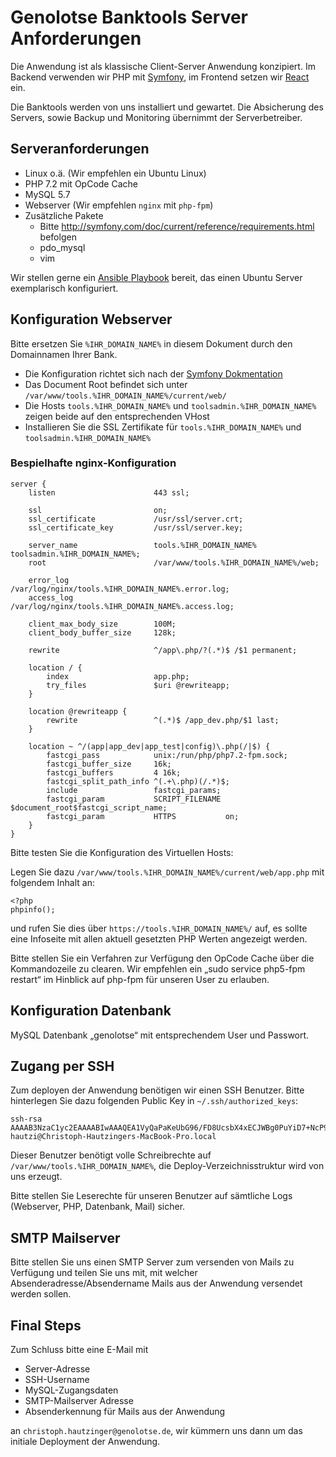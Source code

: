 # Genolotse Banktools Server Anforderungen

Die Anwendung ist als klassische Client-Server Anwendung konzipiert. Im Backend verwenden wir PHP mit [Symfony](http://www.symfony.com), im Frontend setzen wir [React](https://reactjs.org) ein.

Die Banktools werden von uns installiert und gewartet. Die Absicherung des Servers, sowie Backup und Monitoring übernimmt der Serverbetreiber.

## Serveranforderungen

* Linux o.ä. (Wir empfehlen ein Ubuntu Linux)
* PHP 7.2 mit OpCode Cache
* MySQL 5.7
* Webserver (Wir empfehlen `nginx` mit `php-fpm`)
* Zusätzliche Pakete
  * Bitte http://symfony.com/doc/current/reference/requirements.html befolgen
  * pdo_mysql
  * vim

Wir stellen gerne ein [Ansible Playbook](http://docs.ansible.com/ansible/latest/index.html) bereit, das einen Ubuntu Server exemplarisch konfiguriert.


## Konfiguration Webserver

Bitte ersetzen Sie `%IHR_DOMAIN_NAME%` in diesem Dokument durch den Domainnamen Ihrer Bank.

* Die Konfiguration richtet sich nach der [Symfony Dokmentation](http://symfony.com/doc/current/cookbook/configuration/web_server_configuration.html)
* Das Document Root befindet sich unter `/var/www/tools.%IHR_DOMAIN_NAME%/current/web/`
* Die Hosts `tools.%IHR_DOMAIN_NAME%` und `toolsadmin.%IHR_DOMAIN_NAME%` zeigen beide auf den entsprechenden VHost
* Installieren Sie die SSL Zertifikate für `tools.%IHR_DOMAIN_NAME%` und `toolsadmin.%IHR_DOMAIN_NAME%`


### Bespielhafte nginx-Konfiguration

    server {
        listen                      443 ssl;
    
        ssl                         on;
        ssl_certificate             /usr/ssl/server.crt;
        ssl_certificate_key         /usr/ssl/server.key;
    
        server_name                 tools.%IHR_DOMAIN_NAME% toolsadmin.%IHR_DOMAIN_NAME%;
        root                        /var/www/tools.%IHR_DOMAIN_NAME%/web;
    
        error_log                   /var/log/nginx/tools.%IHR_DOMAIN_NAME%.error.log;
        access_log                  /var/log/nginx/tools.%IHR_DOMAIN_NAME%.access.log;
    
        client_max_body_size        100M;
        client_body_buffer_size     128k;
    
        rewrite                     ^/app\.php/?(.*)$ /$1 permanent;
    
        location / {
            index                   app.php;
            try_files               $uri @rewriteapp;
        }
    
        location @rewriteapp {
            rewrite                 ^(.*)$ /app_dev.php/$1 last;
        }
    
        location ~ ^/(app|app_dev|app_test|config)\.php(/|$) {
            fastcgi_pass            unix:/run/php/php7.2-fpm.sock;
            fastcgi_buffer_size     16k;
            fastcgi_buffers         4 16k;
            fastcgi_split_path_info ^(.+\.php)(/.*)$;
            include                 fastcgi_params;
            fastcgi_param           SCRIPT_FILENAME $document_root$fastcgi_script_name;
            fastcgi_param           HTTPS           on;
        }
    }

Bitte testen Sie die Konfiguration des Virtuellen Hosts: 

Legen Sie dazu `/var/www/tools.%IHR_DOMAIN_NAME%/current/web/app.php` mit folgendem Inhalt an:

    <?php
    phpinfo();

und rufen Sie dies über `https://tools.%IHR_DOMAIN_NAME%/` auf, es sollte eine Infoseite mit allen aktuell gesetzten PHP Werten angezeigt werden.

Bitte stellen Sie ein Verfahren zur Verfügung den OpCode Cache über die Kommandozeile zu clearen. Wir empfehlen ein „sudo service php5-fpm restart“ im Hinblick auf php-fpm für unseren User zu erlauben.

## Konfiguration Datenbank

MySQL Datenbank „genolotse“ mit entsprechendem User und Passwort.

## Zugang per SSH

Zum deployen der Anwendung benötigen wir einen SSH Benutzer. Bitte hinterlegen Sie dazu folgenden Public Key in `~/.ssh/authorized_keys`:

    ssh-rsa AAAAB3NzaC1yc2EAAAABIwAAAQEA1VyQaPaKeUbG96/FD8UcsbX4xECJWBg0PuYiD7+NcP9x4tThRvaMw9s7xTQTA+NF48LTyaGP5yKTUT90KI2sDtijf/GzXFNjIVv4lBo2nysNtA8PvoFqjVjDm973axEdk+iSG7hGW6/aXKgQ0LFg1wAl+a17DnVC/UQgO/CyGg/lvGuH5fyw1Yn8ZZRUtVx+dR4A9lEbohpvGmTLsnBjiq3szj1onYWKcZ3mShM+fL+nRcASzPP4tAkyQkeQxDILUliNsyRlfvus3odVkao7PEyhAGJAIie8jackTwSSpkYHzguF5lLj37wuCEMxhuQ4G639qLXv5GGrJJZv367/uw== hautzi@Christoph-Hautzingers-MacBook-Pro.local

Dieser Benutzer benötigt volle Schreibrechte auf `/var/www/tools.%IHR_DOMAIN_NAME%`, die Deploy-Verzeichnisstruktur wird von uns erzeugt.

Bitte stellen Sie Leserechte für unseren Benutzer auf sämtliche Logs (Webserver, PHP, Datenbank, Mail) sicher.

## SMTP Mailserver

Bitte stellen Sie uns einen SMTP Server zum versenden von Mails zu Verfügung und teilen Sie uns mit, mit welcher Absenderadresse/Absendername Mails aus der Anwendung versendet werden sollen.

## Final Steps

Zum Schluss bitte eine E-Mail mit

* Server-Adresse
* SSH-Username
* MySQL-Zugangsdaten
* SMTP-Mailserver Adresse
* Absenderkennung für Mails aus der Anwendung 

an `christoph.hautzinger@genolotse.de`, wir kümmern uns dann um das initiale Deployment der Anwendung.
